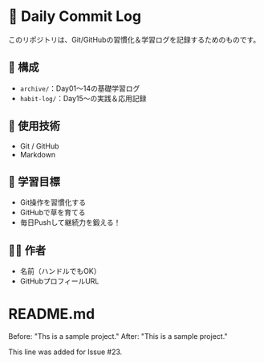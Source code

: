 # 🌱 Daily Commit Log

このリポジトリは、Git/GitHubの習慣化＆学習ログを記録するためのものです。

## 📅 構成

- `archive/`：Day01〜14の基礎学習ログ
- `habit-log/`：Day15〜の実践＆応用記録

## 🔧 使用技術

- Git / GitHub
- Markdown

## 🎯 学習目標

- Git操作を習慣化する
- GitHubで草を育てる
- 毎日Pushして継続力を鍛える！

## 🙋‍♂️ 作者

- 名前（ハンドルでもOK）
- GitHubプロフィールURL

# README.md
<!-- たとえば文言を修正する -->
Before: "Ths is a sample project."
After:  "This is a sample project."
<!-- README.md の末尾にでもOK -->
This line was added for Issue #23.